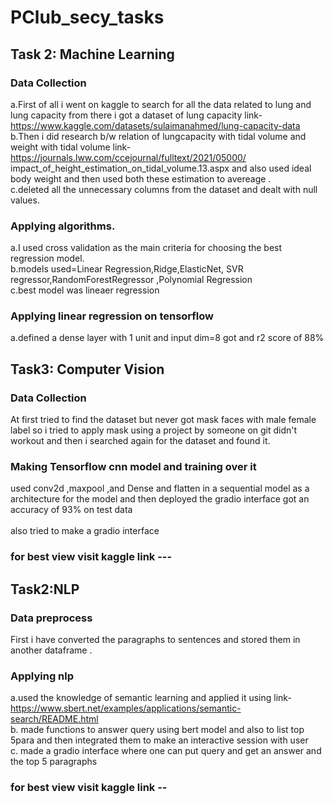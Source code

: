 #  PClub_secy_tasks
## Task 2: Machine Learning
### Data Collection
a.First of all i went on kaggle to search for all the data related to lung and lung capacity from there i got a dataset of lung capacity link- https://www.kaggle.com/datasets/sulaimanahmed/lung-capacity-data <br> 
b.Then i did research b/w relation of lungcapacity with tidal volume and weight with tidal volume link-https://journals.lww.com/ccejournal/fulltext/2021/05000/ impact_of_height_estimation_on_tidal_volume.13.aspx   and also used ideal body weight and then used both these estimation to avereage . <br>
c.deleted all the unnecessary columns from the dataset and dealt with null values.  <br>
### Applying algorithms.
a.I used cross validation as the main criteria for choosing the best regression model. <br>
b.models used=Linear Regression,Ridge,ElasticNet, SVR regressor,RandomForestRegressor ,Polynomial Regression <br>
c.best model was lineaer regression
### Applying linear regression on tensorflow
a.defined a dense layer with 1 unit and input dim=8 got and r2 score of 88% <br>


## Task3: Computer Vision
### Data Collection
At first tried to find the dataset but never got mask faces with male female label so i tried to apply mask using a project by someone on git didn't workout and then i searched again for the dataset and found it. <br>
### Making Tensorflow cnn model and training over it
used conv2d ,maxpool ,and Dense and flatten in a sequential model as a architecture for the model and then deployed the gradio interface
got an accuracy of 93% on test data <br>
<br> also tried to make a gradio interface
### for best view visit kaggle link --- 

## Task2:NLP
### Data preprocess
First i have converted the paragraphs to sentences and stored them in another dataframe . <br>
### Applying nlp
a.used the knowledge of semantic learning and applied it using link-https://www.sbert.net/examples/applications/semantic-search/README.html <br>
b. made functions to answer query using bert model and also to list top 5para and then integrated them to make an interactive session with user <br>
c. made a gradio interface where one can put query and get an answer and the top 5 paragraphs <br>
### for best view visit kaggle link --

